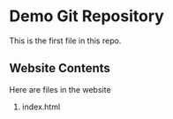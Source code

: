 # Demo Git Repository

This is the first file in this repo.

## Website Contents

Here are files in the website

1. index.html